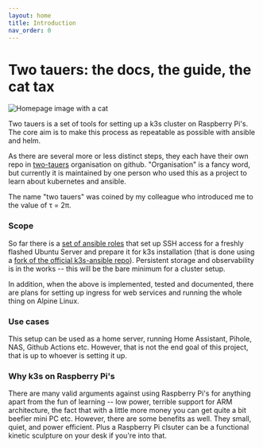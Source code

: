 ```yaml
---
layout: home
title: Introduction
nav_order: 0
---
```


# Two tauers: the docs, the guide, the cat tax

![Homepage image with a cat](../assets/images/home.jpg "two tauers and the tax")

Two tauers is a set of tools for setting up a k3s cluster on Raspberry Pi's.
The core aim is to make this process as repeatable as possible with ansible and helm.

As there are several more or less distinct steps, they each have their own repo in [two-tauers](https://github.com/two-tauers) organisation on github.
"Organisation" is a fancy word, but currently it is maintained by one person who used this as a project to learn about kubernetes and ansible.

The name "two tauers" was coined by my colleague who introduced me to the value of &tau; = 2&pi;.

### Scope

So far there is a [set of ansible roles](https://github.com/two-tauers/baseline) that set up SSH access for a freshly flashed Ubuntu Server and prepare it for k3s installation (that is done using a [fork of the official k3s-ansible repo](https://github.com/two-tauers/k3s-ansible)).
Persistent storage and observability is in the works -- this will be the bare minimum for a cluster setup.

In addition, when the above is implemented, tested and documented, there are plans for setting up ingress for web services and running the whole thing on Alpine Linux.

### Use cases

This setup can be used as a home server, running Home Assistant, Pihole, NAS, Github Actions etc.
However, that is not the end goal of this project, that is up to whoever is setting it up.

### Why k3s on Raspberry Pi's

There are many valid arguments against using Raspberry Pi's for anything apart from the fun of learning -- low power, terrible support for ARM architecture, the fact that with a little more money you can get quite a bit beefier mini PC etc.
However, there are some benefits as well.
They small, quiet, and power efficient.
Plus a Raspberry Pi clsuter can be a functional kinetic sculpture on your desk if you're into that.
